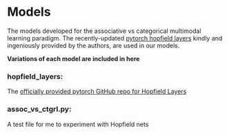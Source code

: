 # Models
The models developed for the associative vs categorical multimodal learning paradigm. The recently-updated [pytorch hopfield layers](https://github.com/ml-jku/hopfield-layers) kindly and ingeniously provided by the authors, are used in our models.<br>

**Variations of each model are included in here**

### hopfield_layers:
The [officially provided pytorch GitHub repo for Hopfield Layers](https://github.com/ml-jku/hopfield-layers)

### assoc_vs_ctgrl.py:
A test file for me to experiment with Hopfield nets


